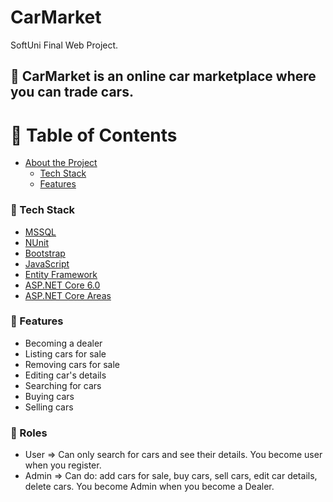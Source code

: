 # CarMarket
SoftUni Final Web Project.

## :star2: CarMarket is an online car marketplace where you can trade cars.

<!-- Table of Contents -->
# :notebook_with_decorative_cover: Table of Contents

- [About the Project](#star2-about-the-project)
  * [Tech Stack](#space_invader-tech-stack)
  * [Features](#dart-features)

<!-- About the Project -->



<!-- TechStack -->
### :space_invader: Tech Stack

  <ul>
  <li><a href="https://www.microsoft.com/en-us/sql-server/">MSSQL</a></li>     
  <li><a href="https://nunit.org/">NUnit</a></li>  
  <li><a href="https://getbootstrap.com/">Bootstrap</a></li>         
  <li><a href="https://www.javascript.com/">JavaScript</a></li>
  <li><a href="https://learn.microsoft.com/en-us/ef/">Entity Framework</a></li>
  <li><a href="https://dotnet.microsoft.com/en-us/apps/aspnet">ASP.NET Core 6.0</a></li>
  <li><a href="https://learn.microsoft.com/en-us/aspnet/core/mvc/controllers/areas?view=aspnetcore-6.0">ASP.NET Core Areas</a></li>
  </ul>

<!-- Features -->
### :dart: Features

- Becoming a dealer
- Listing cars for sale
- Removing cars for sale
- Editing car's details
- Searching for cars
- Buying cars
- Selling cars

<!-- Roles -->
### :dart: Roles

- User => Can only search for cars and see their details. You become user when you register.
- Admin => Can do: add cars for sale, buy cars, sell cars, edit car details, delete cars. You become Admin when you become a Dealer. 
